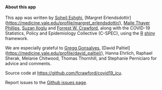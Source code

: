  
#### About this app

This app was written by [Soheil Eshghi](http://www.soheileshghi.com/), [Margret Erlendsdottir] (https://medicine.yale.edu/profile/margret_erlendsdottir/), 
[Maile Thayer Phillips](https://medicine.yale.edu/profile/maile_phillips/), [Suzan Iloglu](https://medicine.yale.edu/profile/suzan_iloglu/) and
[Forrest W. Crawford](http://www.crawfordlab.io), along with the COVID-19 Statistics, Policy and Epidemiology Collective (C-SPEC),
using the [R](http://www.r-project.org) [shiny](http://shiny.rstudio.com/) framework.  

We are especially grateful to [Gregg Gonsalves](https://medicine.yale.edu/profile/gregg_gonsalves/), [David Paltiel] (https://medicine.yale.edu/profile/david_paltiel/),
Hanna Ehrlich, Raphael Sherak,  Melanie Chitwood, Thomas Thornhill, and Stephanie Perniciaro for advice and comments.  

Source code at <https://github.com/fcrawford/covid19_icu>. 

Report issues to the [Github issues page](https://github.com/fcrawford/covid19_icu/issues). 
